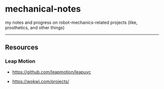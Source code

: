 # mechanical-notes

my notes and progress on robot-mechanics-related projects (like, prosthetics, and other things)


---



## Resources

### Leap Motion
- https://github.com/leapmotion/leapuvc

- https://wokwi.com/projects/
